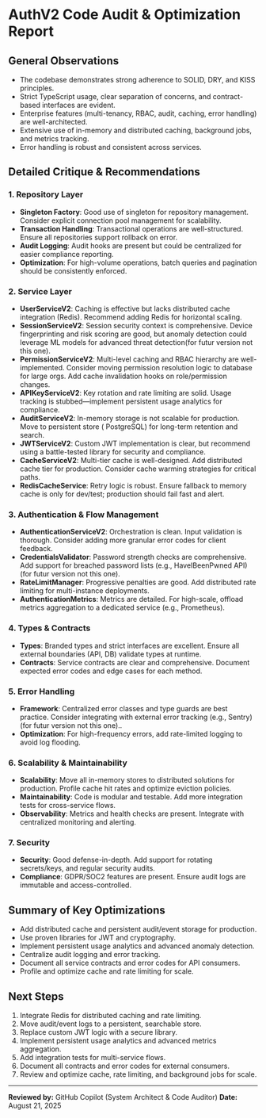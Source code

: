 # AuthV2 Code Audit & Optimization Report

## General Observations

- The codebase demonstrates strong adherence to SOLID, DRY, and KISS principles.
- Strict TypeScript usage, clear separation of concerns, and contract-based interfaces are evident.
- Enterprise features (multi-tenancy, RBAC, audit, caching, error handling) are well-architected.
- Extensive use of in-memory and distributed caching, background jobs, and metrics tracking.
- Error handling is robust and consistent across services.

## Detailed Critique & Recommendations

### 1. **Repository Layer**

- **Singleton Factory**: Good use of singleton for repository management. Consider explicit connection pool management for scalability.
- **Transaction Handling**: Transactional operations are well-structured. Ensure all repositories support rollback on error.
- **Audit Logging**: Audit hooks are present but could be centralized for easier compliance reporting.
- **Optimization**: For high-volume operations, batch queries and pagination should be consistently enforced.

### 2. **Service Layer**

- **UserServiceV2**: Caching is effective but lacks distributed cache integration (Redis). Recommend adding Redis for horizontal scaling.
- **SessionServiceV2**: Session security context is comprehensive. Device fingerprinting and risk scoring are good, but anomaly detection could leverage ML models for advanced threat detection(for futur version not this one).
- **PermissionServiceV2**: Multi-level caching and RBAC hierarchy are well-implemented. Consider moving permission resolution logic to database for large orgs. Add cache invalidation hooks on role/permission changes.
- **APIKeyServiceV2**: Key rotation and rate limiting are solid. Usage tracking is stubbed—implement persistent usage analytics for compliance.
- **AuditServiceV2**: In-memory storage is not scalable for production. Move to persistent store ( PostgreSQL) for long-term retention and search.
- **JWTServiceV2**: Custom JWT implementation is clear, but recommend using a battle-tested library for security and compliance.
- **CacheServiceV2**: Multi-tier cache is well-designed. Add distributed cache tier for production. Consider cache warming strategies for critical paths.
- **RedisCacheService**: Retry logic is robust. Ensure fallback to memory cache is only for dev/test; production should fail fast and alert.

### 3. **Authentication & Flow Management**

- **AuthenticationServiceV2**: Orchestration is clean. Input validation is thorough. Consider adding more granular error codes for client feedback.
- **CredentialsValidator**: Password strength checks are comprehensive. Add support for breached password lists (e.g., HaveIBeenPwned API)(for futur version not this one).
- **RateLimitManager**: Progressive penalties are good. Add distributed rate limiting for multi-instance deployments.
- **AuthenticationMetrics**: Metrics are detailed. For high-scale, offload metrics aggregation to a dedicated service (e.g., Prometheus).

### 4. **Types & Contracts**

- **Types**: Branded types and strict interfaces are excellent. Ensure all external boundaries (API, DB) validate types at runtime.
- **Contracts**: Service contracts are clear and comprehensive. Document expected error codes and edge cases for each method.

### 5. **Error Handling**

- **Framework**: Centralized error classes and type guards are best practice. Consider integrating with external error tracking (e.g., Sentry)(for futur version not this one)..
- **Optimization**: For high-frequency errors, add rate-limited logging to avoid log flooding.

### 6. **Scalability & Maintainability**

- **Scalability**: Move all in-memory stores to distributed solutions for production. Profile cache hit rates and optimize eviction policies.
- **Maintainability**: Code is modular and testable. Add more integration tests for cross-service flows.
- **Observability**: Metrics and health checks are present. Integrate with centralized monitoring and alerting.

### 7. **Security**

- **Security**: Good defense-in-depth. Add support for rotating secrets/keys, and regular security audits.
- **Compliance**: GDPR/SOC2 features are present. Ensure audit logs are immutable and access-controlled.

## Summary of Key Optimizations

- Add distributed cache and persistent audit/event storage for production.
- Use proven libraries for JWT and cryptography.
- Implement persistent usage analytics and advanced anomaly detection.
- Centralize audit logging and error tracking.
- Document all service contracts and error codes for API consumers.
- Profile and optimize cache and rate limiting for scale.

## Next Steps

1. Integrate Redis for distributed caching and rate limiting.
2. Move audit/event logs to a persistent, searchable store.
3. Replace custom JWT logic with a secure library.
4. Implement persistent usage analytics and advanced metrics aggregation.
5. Add integration tests for multi-service flows.
6. Document all contracts and error codes for external consumers.
7. Review and optimize cache, rate limiting, and background jobs for scale.

---

**Reviewed by:** GitHub Copilot (System Architect & Code Auditor)
**Date:** August 21, 2025
